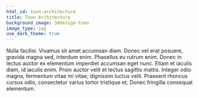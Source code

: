 ```yaml
---
html_id: toon-architecture
title: Toon Architecture
background_image: 3ddesign-toon
image_type: jpg
use_dark_theme: true
---
```


Nulla facilisi. Vivamus sit amet accumsan diam. Donec vel erat posuere, gravida magna sed, interdum enim. Phasellus eu rutrum enim. Donec in lectus auctor ex elementum imperdiet accumsan eget nunc. Etiam et iaculis diam, id iaculis enim. Proin auctor velit et lectus sagittis mattis. Integer odio magna, fermentum vitae mi vitae, dignissim luctus velit. Praesent rhoncus cursus odio, consectetur varius tortor tristique et. Donec fringilla consequat elementum.